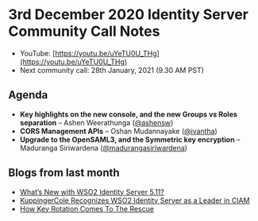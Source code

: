 # 3rd December 2020 Identity Server Community Call Notes

-   YouTube: [https://youtu.be/uYeTU0U_THg](https://youtu.be/uYeTU0U_THg)
-   Next community call: 28th January, 2021 (9.30 AM PST)

## Agenda

-   **Key highlights on the new console, and the new Groups vs Roles separation** – Ashen Weerathunga
 ([@ashensw](https://github.com/ashensw))
-   **CORS Management APIs** – Oshan Mudannayake ([@ivantha](https://github.com/ivantha))
-   **Upgrade to the OpenSAML3, and the Symmetric key encryption** – Maduranga Siriwardena ([@madurangasiriwardena](https://github.com/madurangasiriwardena))
 
 ## Blogs from last month

* [What’s New with WSO2 Identity Server 5.11?](https://wso2.com/blogs/thesource/whats-new-with-wso2-identity-server-5.11/)
* [KuppingerCole Recognizes WSO2 Identity Server as a Leader in CIAM](https://omindu.medium.com/kuppingercole-recognizes-wso2-identity-server-as-a-leader-in-ciam-593b596bed18)
* [How Key Rotation Comes To The Rescue](https://geesavihara97.medium.com/how-key-rotation-comes-to-the-rescue-6cc16461c8de)
